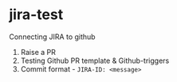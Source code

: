 # jira-test

Connecting JIRA to github

1. Raise a PR
2. Testing Github PR template & Github-triggers
3. Commit format - `JIRA-ID: <message>`
